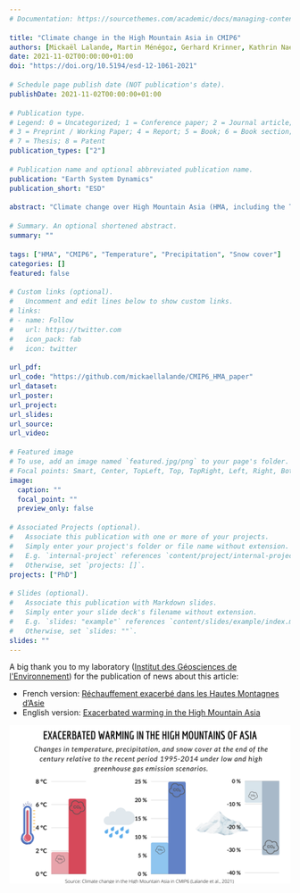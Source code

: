 ```yaml
---
# Documentation: https://sourcethemes.com/academic/docs/managing-content/

title: "Climate change in the High Mountain Asia in CMIP6"
authors: [Mickaël Lalande, Martin Ménégoz, Gerhard Krinner, Kathrin Naegeli, and Stefan Wunderle]
date: 2021-11-02T00:00:00+01:00
doi: "https://doi.org/10.5194/esd-12-1061-2021"

# Schedule page publish date (NOT publication's date).
publishDate: 2021-11-02T00:00:00+01:00

# Publication type.
# Legend: 0 = Uncategorized; 1 = Conference paper; 2 = Journal article;
# 3 = Preprint / Working Paper; 4 = Report; 5 = Book; 6 = Book section;
# 7 = Thesis; 8 = Patent
publication_types: ["2"]

# Publication name and optional abbreviated publication name.
publication: "Earth System Dynamics"
publication_short: "ESD"

abstract: "Climate change over High Mountain Asia (HMA, including the Tibetan Plateau) is investigated over the period 1979–2014 and in future projections following the four Shared Socioeconomic Pathways: SSP1-2.6, SSP2-4.5, SSP3-7.0 and SSP5-8.5. The skill of 26 Coupled Model Intercomparison Project phase 6 (CMIP6) models is estimated for near-surface air temperature, snow cover extent and total precipitation, and 10 of them are used to describe their projections until 2100. Similarly to previous CMIP models, this new generation of general circulation models (GCMs) shows a mean cold bias over this area reaching −1.9 [−8.2 to 2.9] °C (90 % confidence interval) in comparison with the Climate Research Unit (CRU) observational dataset, associated with a snow cover mean overestimation of 12 % [−13 % to 43 %], corresponding to a relative bias of 52 % [−53 % to 183 %] in comparison with the NOAA Climate Data Record (CDR) satellite dataset. The temperature and snow cover model biases are more pronounced in winter. Simulated precipitation rates are overestimated by 1.5 [0.3 to 2.9] mm d−1, corresponding to a relative bias of 143 % [31 % to 281 %], but this might be an apparent bias caused by the undercatch of solid precipitation in the APHRODITE (Asian Precipitation-Highly-Resolved Observational Data Integration Towards Evaluation of Water Resources) observational reference. For most models, the cold surface bias is associated with an overestimation of snow cover extent, but this relationship does not hold for all models, suggesting that the processes of the origin of the biases can differ from one model to another. A significant correlation between snow cover bias and surface elevation is found, and to a lesser extent between temperature bias and surface elevation, highlighting the model weaknesses at high elevation. The models with the best performance for temperature are not necessarily the most skillful for the other variables, and there is no clear relationship between model resolution and model skill. This highlights the need for a better understanding of the physical processes driving the climate in this complex topographic area, as well as for further parameterization developments adapted to such areas. A dependency of the simulated past trends on the model biases is found for some variables and seasons; however, some highly biased models fall within the range of observed trends, suggesting that model bias is not a robust criterion to discard models in trend analysis. The HMA median warming simulated over 2081–2100 with respect to 1995–2014 ranges from 1.9 [1.2 to 2.7] °C for SSP1-2.6 to 6.5 [4.9 to 9.0] °C for SSP5-8.5. This general warming is associated with a relative median snow cover extent decrease from −9.4 % [−16.4 % to −5.0 %] to −32.2 % [−49.1 % to −25.0 %] and a relative median precipitation increase from 8.5 % [4.8 % to 18.2 %] to 24.9 % [14.4 % to 48.1 %] by the end of the century in these respective scenarios. The warming is 11 % higher over HMA than over the other Northern Hemisphere continental surfaces, excluding the Arctic area. Seasonal temperature, snow cover and precipitation changes over HMA show a linear relationship with the global surface air temperature (GSAT), except for summer snow cover which shows a slower decrease at strong levels of GSAT."

# Summary. An optional shortened abstract.
summary: ""

tags: ["HMA", "CMIP6", "Temperature", "Precipitation", "Snow cover"]
categories: []
featured: false

# Custom links (optional).
#   Uncomment and edit lines below to show custom links.
# links:
# - name: Follow
#   url: https://twitter.com
#   icon_pack: fab
#   icon: twitter

url_pdf:
url_code: "https://github.com/mickaellalande/CMIP6_HMA_paper"
url_dataset:
url_poster:
url_project:
url_slides:
url_source:
url_video:

# Featured image
# To use, add an image named `featured.jpg/png` to your page's folder.
# Focal points: Smart, Center, TopLeft, Top, TopRight, Left, Right, BottomLeft, Bottom, BottomRight.
image:
  caption: ""
  focal_point: ""
  preview_only: false

# Associated Projects (optional).
#   Associate this publication with one or more of your projects.
#   Simply enter your project's folder or file name without extension.
#   E.g. `internal-project` references `content/project/internal-project/index.md`.
#   Otherwise, set `projects: []`.
projects: ["PhD"]

# Slides (optional).
#   Associate this publication with Markdown slides.
#   Simply enter your slide deck's filename without extension.
#   E.g. `slides: "example"` references `content/slides/example/index.md`.
#   Otherwise, set `slides: ""`.
slides: ""
---
```


A big thank you to my laboratory ([Institut des Géosciences de l'Environnement](https://www.ige-grenoble.fr/)) for the publication of news about this article:
- French version: [Réchauffement exacerbé dans les Hautes Montagnes d’Asie](https://www.ige-grenoble.fr/Rechauffement-exacerbe-dans-les)
- English version: [Exacerbated warming in the High Mountain Asia](https://hma.osug.fr/Exacerbated-warming-in-the-High-Mountain-Asia)

![](EN_twitter_source.png)
